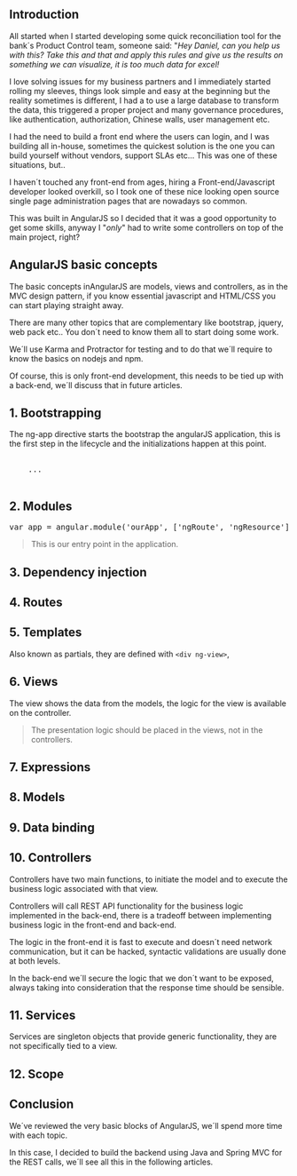 ## Introduction

All started when I started developing some quick reconciliation tool for the bank´s Product Control team, someone said: "*Hey Daniel, can you help us with this? Take this and that and apply this rules and give us the results on something we can visualize, it is too much data for excel!*

I love solving issues for my business partners and I immediately started rolling my sleeves, things look simple and easy at the beginning but the reality sometimes is different, I had a to use a large database to transform the data, this triggered a proper project and many governance procedures, like authentication, authorization, Chinese walls, user management etc.

I had the need to build a front end where the users can login, and I was building all in-house, sometimes the quickest solution is the one you can build yourself without vendors, support SLAs etc... This was one of these situations, but..

I haven´t touched any front-end from ages, hiring a Front-end/Javascript developer looked overkill, so I took one of these nice looking open source single page administration pages that are nowadays so common.

This was built in AngularJS so I decided that it was a good opportunity to get some skills, anyway I "*only*" had to write some controllers on top of the main project, right?

## AngularJS basic concepts

The basic concepts inAngularJS are models, views and controllers, as in the MVC design pattern, if you know essential javascript and HTML/CSS you can start playing straight away.

There are many other topics that are complementary like bootstrap, jquery, web pack etc.. You don´t need to know them all to start doing some work.

We´ll use Karma and Protractor for testing and to do that we´ll require to know the basics on nodejs and npm.

Of course, this is only front-end development, this needs to be tied up with a back-end, we´ll discuss that in future articles.

## 1. Bootstrapping

The ng-app directive starts the bootstrap the angularJS application, this is the first step in the lifecycle and the initializations happen at this point.

<pre class="prettyprint lang-html">
    <html ng-app="ourApp">
    ...
    </html>
</pre>

## 2. Modules

<pre class="prettyprint lang-js">
var app = angular.module('ourApp', ['ngRoute', 'ngResource']);
</pre>

> This is our entry point in the application.

## 3. Dependency injection

## 4. Routes

## 5. Templates

Also known as partials, they are defined with `<div ng-view>`,

## 6. Views

The view shows the data from the models, the logic for the view is available on the controller.

> The presentation logic should be placed in the views, not in the controllers.
>

## 7. Expressions

## 8. Models

## 9. Data binding

## 10. Controllers

Controllers have two main functions, to initiate the model and to execute the business logic associated with that view.

Controllers will call REST API functionality for the business logic implemented in the back-end, there is a tradeoff between implementing business logic in the front-end and back-end.

The logic in the front-end it is fast to execute and doesn´t need network communication, but it can be hacked, syntactic validations are usually done at both levels.

In the back-end we´ll secure the logic that we don´t want to be exposed, always taking into consideration that the response time should be sensible.

## 11. Services

Services are singleton objects that provide generic functionality, they are not specifically tied to a view.

## 12. Scope

## Conclusion

We´ve reviewed the very basic blocks of AngularJS, we´ll spend more time with each topic.

In this case, I decided to build the backend using Java and Spring MVC for the REST calls, we´ll see all this in the following articles.
